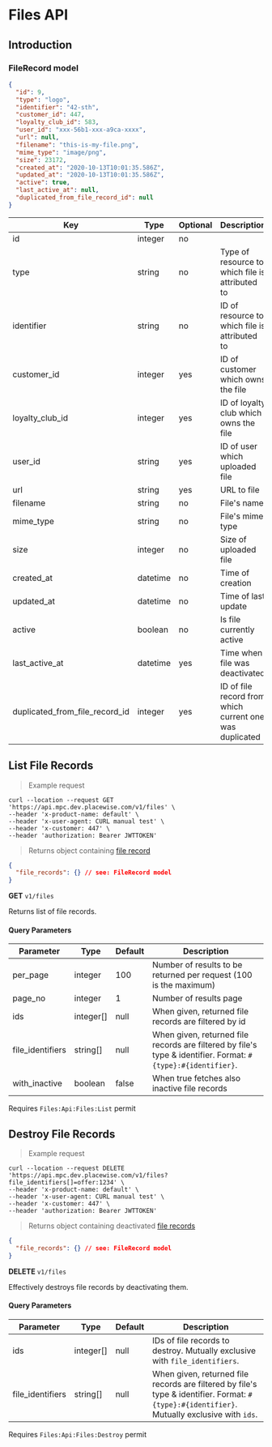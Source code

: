# Files API

## Introduction

### <a name="file-record"></a> FileRecord model

```json
{
  "id": 9,
  "type": "logo",
  "identifier": "42-sth",
  "customer_id": 447,
  "loyalty_club_id": 583,
  "user_id": "xxx-56b1-xxx-a9ca-xxxx",
  "url": null,
  "filename": "this-is-my-file.png",
  "mime_type": "image/png",
  "size": 23172,
  "created_at": "2020-10-13T10:01:35.586Z",
  "updated_at": "2020-10-13T10:01:35.586Z",
  "active": true,
  "last_active_at": null,
  "duplicated_from_file_record_id": null
}
```

Key | Type | Optional | Description
--- | ---  | --- | -----------
id | integer | no |
type | string | no | Type of resource to which file is attributed to
identifier | string | no | ID of resource to which file is attributed to
customer_id | integer | yes | ID of customer which owns the file
loyalty_club_id | integer | yes | ID of loyalty club which owns the file
user_id | string | yes | ID of user which uploaded file
url | string | yes | URL to file
filename | string | no | File's name
mime_type | string | no | File's mime type
size | integer | no | Size of uploaded file
created_at | datetime | no | Time of creation
updated_at | datetime | no | Time of last update
active | boolean | no | Is file currently active
last_active_at | datetime | yes | Time when file was deactivated
duplicated_from_file_record_id | integer | yes | ID of file record from which current one was duplicated

## <a name="list-files"></a> List File Records

> Example request

```shell
curl --location --request GET 'https://api.mpc.dev.placewise.com/v1/files' \
--header 'x-product-name: default' \
--header 'x-user-agent: CURL manual test' \
--header 'x-customer: 447' \
--header 'authorization: Bearer JWTTOKEN'
```

> Returns object containing [file record](#file-record)

```json
{
  "file_records": {} // see: FileRecord model
}
```

**GET** `v1/files`

Returns list of file records.

#### Query Parameters

Parameter              | Type        | Default   | Description
--------------         | ----------- | --------- | -----------
per_page               | integer     | 100       | Number of results to be returned per request (100 is the maximum)
page_no                | integer     | 1         | Number of results page
ids                    | integer[]   | null      | When given, returned file records are filtered by id
file_identifiers       | string[]    | null      | When given, returned file records are filtered by file's type & identifier. Format: `#{type}:#{identifier}`.
with_inactive          | boolean     | false     | When true fetches also inactive file records


<aside class="notice">
Requires <code>Files:Api:Files:List</code> permit
</aside>

## <a name="destroy-files"></a> Destroy File Records

> Example request

```shell
curl --location --request DELETE 'https://api.mpc.dev.placewise.com/v1/files?file_identifiers[]=offer:1234' \
--header 'x-product-name: default' \
--header 'x-user-agent: CURL manual test' \
--header 'x-customer: 447' \
--header 'authorization: Bearer JWTTOKEN'
```

> Returns object containing deactivated [file records](#file-record)

```json
{
  "file_records": {} // see: FileRecord model
}
```

**DELETE** `v1/files`

Effectively destroys file records by deactivating them.

#### Query Parameters

Parameter         | Type        | Default   | Description
--------------    | ----------- | --------- | -----------
ids               | integer[]   | null      | IDs of file records to destroy. Mutually exclusive with `file_identifiers`.
file_identifiers  | string[]    | null      | When given, returned file records are filtered by file's type & identifier. Format: `#{type}:#{identifier}`. Mutually exclusive with `ids`.

<aside class="notice">
Requires <code>Files:Api:Files:Destroy</code> permit
</aside>
